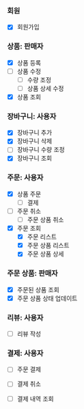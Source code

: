 ### 회원
- [x] 회원가입

### 상품: 판매자
- [x] 상품 등록
- [ ] 상품 수정
  - [ ] 수량 조정
  - [ ] 상품 상세 수정
- [x] 상품 조회

### 장바구니: 사용자
- [x] 장바구니 추가
- [x] 장바구니 삭제
- [ ] 장바구니 수량 조정
- [x] 장바구니 조회

### 주문: 사용자
- [x] 상품 주문
  - [ ] 결제
- [ ] 주문 취소
  - [ ] 주문 상품 취소
- [x] 주문 조회
  - [x] 주문 리스트
  - [x] 주문 상품 리스트
  - [x] 주문 상품 상세

### 주문 상품: 판매자
- [x] 주문된 상품 조회
- [x] 주문 상품 상태 업데이트

### 리뷰: 사용자
- [ ] 리뷰 작성

### 결제: 사용자
- [ ] 주문 결제
- [ ] 결제 취소
- [ ] 결제 내역 조회














